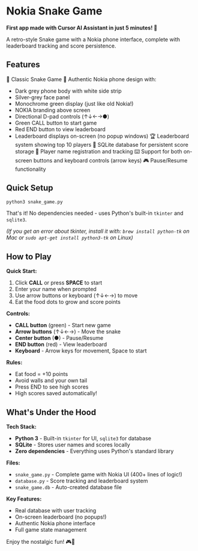 # Nokia Snake Game

**First app made with Cursor AI Assistant in just 5 minutes! 🚀**  

A retro-style Snake game with a Nokia phone interface, complete with leaderboard tracking and score persistence.

## Features

🐍 Classic Snake Game
📱 Authentic Nokia phone design with:
   - Dark grey phone body with white side strip
   - Silver-grey face panel
   - Monochrome green display (just like old Nokia!)
   - NOKIA branding above screen
   - Directional D-pad controls (↑↓←→●)
   - Green CALL button to start game
   - Red END button to view leaderboard
   - Leaderboard displays on-screen (no popup windows)
🏆 Leaderboard system showing top 10 players
💾 SQLite database for persistent score storage
👤 Player name registration and tracking
⌨️ Support for both on-screen buttons and keyboard controls (arrow keys)
🎮 Pause/Resume functionality

## Quick Setup

```bash
python3 snake_game.py
```

That's it! No dependencies needed - uses Python's built-in `tkinter` and `sqlite3`.

*(If you get an error about tkinter, install it with: `brew install python-tk` on Mac or `sudo apt-get install python3-tk` on Linux)*

## How to Play

**Quick Start:**
1. Click **CALL** or press **SPACE** to start
2. Enter your name when prompted
3. Use arrow buttons or keyboard (↑↓←→) to move
4. Eat the food dots to grow and score points

**Controls:**
- **CALL button** (green) - Start new game
- **Arrow buttons** (↑↓←→) - Move the snake  
- **Center button** (●) - Pause/Resume
- **END button** (red) - View leaderboard
- **Keyboard** - Arrow keys for movement, Space to start

**Rules:**
- Eat food = +10 points
- Avoid walls and your own tail
- Press END to see high scores
- High scores saved automatically!

## What's Under the Hood

**Tech Stack:**
- **Python 3** - Built-in `tkinter` for UI, `sqlite3` for database
- **SQLite** - Stores user names and scores locally
- **Zero dependencies** - Everything uses Python's standard library

**Files:**
- `snake_game.py` - Complete game with Nokia UI (400+ lines of logic!)
- `database.py` - Score tracking and leaderboard system
- `snake_game.db` - Auto-created database file

**Key Features:**
- Real database with user tracking
- On-screen leaderboard (no popups!)
- Authentic Nokia phone interface
- Full game state management

Enjoy the nostalgic fun! 🎮📱

